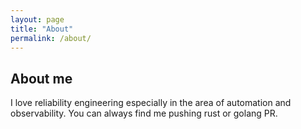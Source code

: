 ```yaml
---
layout: page
title: "About"
permalink: /about/
---
```



## About me

I love reliability engineering especially in the area of automation and observability. You can always find me pushing rust or golang PR. 

